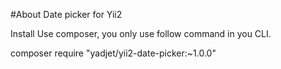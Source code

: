 #About
Date picker for Yii2

Install
Use composer, you only use follow command in you CLI.

composer require "yadjet/yii2-date-picker:~1.0.0"